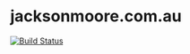 # jacksonmoore.com.au

[![Build Status](https://travis-ci.com/jmanmini/jacksonmoore.com.au.svg?token=JoZk3BwxhGGsHyNskNSA&branch=master)](https://travis-ci.com/jmanmini/jacksonmoore.com.au)